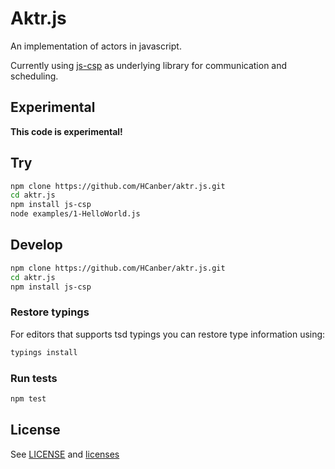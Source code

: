 # Aktr.js

An implementation of actors in javascript.

Currently using [js-csp](https://github.com/ubolonton/js-csp) as underlying library for communication and scheduling.

## Experimental

__This code is experimental!__

## Try

``` sh
npm clone https://github.com/HCanber/aktr.js.git
cd aktr.js
npm install js-csp
node examples/1-HelloWorld.js
```

## Develop

``` sh
npm clone https://github.com/HCanber/aktr.js.git
cd aktr.js
npm install js-csp
```

### Restore typings

For editors that supports tsd typings you can restore type information using:

``` sh
typings install
```

### Run tests

``` sh
npm test
```

## License

See [LICENSE](LICENSE) and [licenses](licences/)
